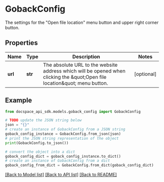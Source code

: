 # GobackConfig
The settings for the \"Open file location\" menu button and upper right corner button.

## Properties

Name | Type | Description | Notes
------------ | ------------- | ------------- | -------------
**url** | **str** | The absolute URL to the website address which will be opened when clicking the \&quot;Open file location\&quot; menu button. | [optional] 

## Example

```python
from docspace_api_sdk.models.goback_config import GobackConfig

# TODO update the JSON string below
json = "{}"
# create an instance of GobackConfig from a JSON string
goback_config_instance = GobackConfig.from_json(json)
# print the JSON string representation of the object
print(GobackConfig.to_json())

# convert the object into a dict
goback_config_dict = goback_config_instance.to_dict()
# create an instance of GobackConfig from a dict
goback_config_from_dict = GobackConfig.from_dict(goback_config_dict)
```
[[Back to Model list]](../README.md#documentation-for-models) [[Back to API list]](../README.md#documentation-for-api-endpoints) [[Back to README]](../README.md)


